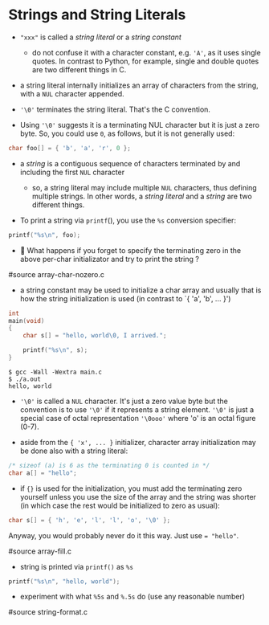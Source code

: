 # Strings and String Literals

- `"xxx"` is called a *string literal* or a *string constant*

	- do not confuse it with a character constant, e.g. `'A'`, as it uses
	  single quotes.  In contrast to Python, for example, single and double
	  quotes are two different things in C.

- a string literal internally initializes an array of characters from the
  string, with a `NUL` character appended.

- `'\0'` terminates the string literal.  That's the C convention.

- Using `'\0'` suggests it is a terminating NUL character but it is just a zero
  byte.  So, you could use `0`, as follows, but it is not generally used:

```C
char foo[] = { 'b', 'a', 'r', 0 };
```

- a *string* is a contiguous sequence of characters terminated by and including
  the first `NUL` character
  - so, a string literal may include multiple `NUL` characters, thus defining
    multiple strings.  In other words, a *string literal* and a *string* are two
    different things.

- To print a string via `printf`(), you use the `%s` conversion specifier:

```C
printf("%s\n", foo);
```

- :wrench: What happens if you forget to specify the terminating zero in the
  above per-char initializator and try to print the string ?

#source array-char-nozero.c

- a string constant may be used to initialize a char array and usually that is
  how the string initialization is used (in contrast to `{ 'a', 'b', ... }')

```C
int
main(void)
{
	char s[] = "hello, world\0, I arrived.";

	printf("%s\n", s);
}
```

```
$ gcc -Wall -Wextra main.c
$ ./a.out
hello, world
```

- `'\0'` is called a `NUL` character.  It's just a zero value byte but the
  convention is to use `'\0'` if it represents a string element.  `'\0'` is just
  a special case of octal representation `'\0ooo'` where 'o' is an octal figure
  (0-7).

- aside from the `{ 'x', ... }` initializer, character array initialization may
  be done also with a string literal:

```C
/* sizeof (a) is 6 as the terminating 0 is counted in */
char a[] = "hello";
```

- if `{}` is used for the initialization, you must add the terminating zero
  yourself unless you use the size of the array and the string was shorter (in
  which case the rest would be initialized to zero as usual):

```C
char s[] = { 'h', 'e', 'l', 'l', 'o', '\0' };
```

Anyway, you would probably never do it this way.  Just use `= "hello"`.

#source array-fill.c

- string is printed via `printf()` as `%s`

```C
printf("%s\n", "hello, world");
```

- experiment with what `%5s` and `%.5s` do (use any reasonable number)

#source string-format.c
